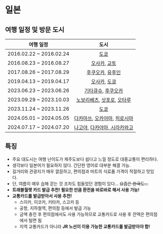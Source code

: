 # 일본

## 여행 일정 및 방문 도시
|           여행 일정           |                    도시                    |
|:-------------------------:|:----------------------------------------:|
|  2016.02.22 ~ 2016.02.24  |                 [도쿄](도쿄)                 |
|  2016.08.23 ~ 2016.08.27  |           [오사카](오사카), [교토](교토)           |
|  2017.08.26 ~ 2017.08.29  |         [후쿠오카](후쿠오카), [유후인](유후인)         |
|  2019.04.13 ~ 2019.04.17  |           [오사카](오사카), [도쿄](도쿄)           |
|  2023.06.23 ~ 2023.06.26  |        [기타큐슈](기타큐슈), [후쿠오카](후쿠오카)        |
|  2023.09.29 ~ 2023.10.03  |  [노보리베츠](노보리베츠), [삿포로](삿포로), [오타루](오타루)  |
|  2023.11.24 ~ 2023.11.26  |                 [도쿄](도쿄)                 |
|  2024.05.01 ~ 2024.05.05  | [다카마쓰](다카마쓰), [오카야마](오카야마), [히로시마](히로시마) |
|  2024.07.17 ~ 2024.07.20  | [나고야](나고야), [다카야마, 시라카와고](다카야마,%20시라카와고) |

## 특징
- 주요 대도시는 여행 난이도가 제주도보다 쉽다고 느낄 정도로 대중교통이 편리하다.
- 생각보다 일본어가 필요하지 않다. 간단한 영어로 대부분 해결 가능.
- 길거리와 관광지가 매우 깔끔하고, 편의점과 마트의 식료품 가격이 적절하고 맛있다.
- 단, 여름이 매우 습해 걷는 것 조차도 힘들었던 경험이 있다... ~~요즘은 한국도...~~
- **트래블월렛 카드 발급 추천! 필요한 만큼 환전을 바로바로 해서 사용 가능!**
- **교통카드를 발급받아서 사용 추천!**
  - 스이카, 이코카, 키타카, 스고카 등
  - 공항, 지하철역, 편의점 등에서 발급 가능
  - 금액 충전 후 편의점에서도 사용 가능하므로 교통카드로 사용 후 잔액은 편의점에서 털면 됨
  - 지역 교통카드가 아니라 **JR 노선이 이용 가능한 교통카드를 발급받아야 함!**